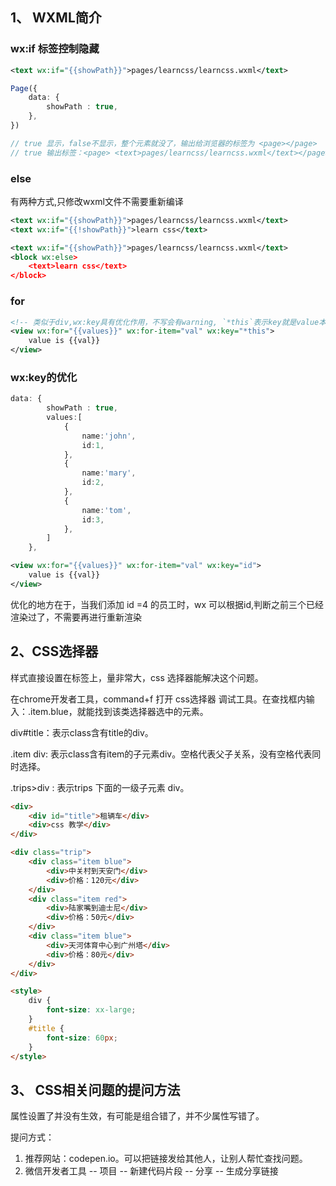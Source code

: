 ## 1、 WXML简介

### wx:if 标签控制隐藏

```xml
<text wx:if="{{showPath}}">pages/learncss/learncss.wxml</text>
```

```typescript
Page({
    data: {
        showPath : true,
    },
})

// true 显示，false不显示，整个元素就没了，输出给浏览器的标签为 <page></page>
// true 输出标签：<page> <text>pages/learncss/learncss.wxml</text></page>
```

### else

有两种方式,只修改wxml文件不需要重新编译

```xml
<text wx:if="{{showPath}}">pages/learncss/learncss.wxml</text>
<text wx:if="{{!showPath}}">learn css</text>
```

```xml
<text wx:if="{{showPath}}">pages/learncss/learncss.wxml</text>
<block wx:else>
    <text>learn css</text>
</block>
```

### for

```xml
<!-- 类似于div,wx:key具有优化作用，不写会有warning, `*this`表示key就是value本身  -->
<view wx:for="{{values}}" wx:for-item="val" wx:key="*this">
    value is {{val}}
</view>
```

### wx:key的优化

```typescript
data: {
        showPath : true,
        values:[
            {
                name:'john',
                id:1,
            },
            {
                name:'mary',
                id:2,
            },
            {
                name:'tom',
                id:3,
            },
        ]
    },
```

```xml
<view wx:for="{{values}}" wx:for-item="val" wx:key="id">
    value is {{val}}
</view>
```

优化的地方在于，当我们添加 id =4 的员工时，wx 可以根据id,判断之前三个已经渲染过了，不需要再进行重新渲染

## 2、CSS选择器

样式直接设置在标签上，量非常大，css 选择器能解决这个问题。

在chrome开发者工具，command+f 打开 css选择器 调试工具。在查找框内输入：.item.blue，就能找到该类选择器选中的元素。

div#title：表示class含有title的div。

.item div: 表示class含有item的子元素div。空格代表父子关系，没有空格代表同时选择。

.trips>div : 表示trips 下面的一级子元素 div。

```html
<div>
    <div id="title">租辆车</div>
    <div>css 教学</div>
</div>

<div class="trip">
    <div class="item blue">
        <div>中关村到天安门</div>
        <div>价格：120元</div>
    </div>
    <div class="item red">
        <div>陆家嘴到迪士尼</div>
        <div>价格：50元</div>
    </div>
    <div class="item blue">
        <div>天河体育中心到广州塔</div>
        <div>价格：80元</div>
    </div>
</div>

<style>
    div {
        font-size: xx-large;
    }
    #title {
        font-size: 60px;
    }
</style>
```

## 3、 CSS相关问题的提问方法

属性设置了并没有生效，有可能是组合错了，并不少属性写错了。

提问方式：

1. 推荐网站：codepen.io。可以把链接发给其他人，让别人帮忙查找问题。
2. 微信开发者工具 -- 项目 -- 新建代码片段 -- 分享 -- 生成分享链接

